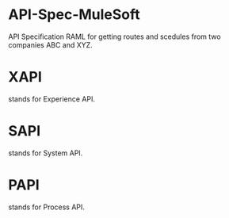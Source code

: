 # API-Spec-MuleSoft
API Specification RAML for getting routes and scedules from
two companies ABC and XYZ.

# XAPI
stands for Experience API.
# SAPI
stands for System API.
# PAPI
stands for Process API.
